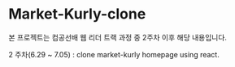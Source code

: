 # Market-Kurly-clone

본 프로젝트는 컴공선배 웹 리더 트랙 과정 중 2주차 이후 해당 내용입니다.

2 주차(6.29 ~ 7.05) : clone market-kurly homepage using react.
